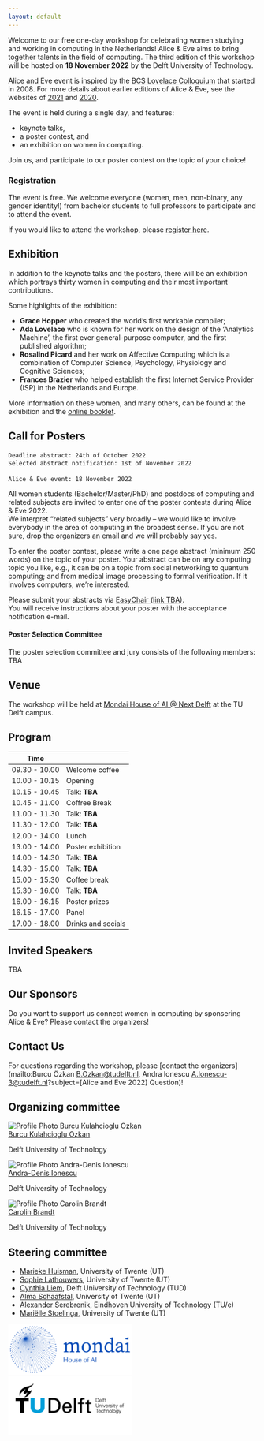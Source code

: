 ```yaml
---
layout: default
---
```


<!-- ![Header Image, Alice and Eve 2022 at TU Delft](assets/header.png) -->


Welcome to our free one-day workshop for celebrating women studying and working in computing in the Netherlands!
Alice & Eve aims to bring together talents in the field of computing.
The third edition of this workshop will be hosted on **18 November 2022** by the Delft University of Technology.

Alice and Eve event is inspired by the [BCS Lovelace Colloquium](https://bcswomenlovelace.bcs.org/) that started in 2008.
For more details about earlier editions of Alice & Eve, see the websites of [2021](https://aliceandeve.cs.ru.nl/) and [2020](https://fmt.ewi.utwente.nl/events/aliceandeve2020/).

The event is held during a single day, and features:
- keynote talks,
- a poster contest, and
- an exhibition on women in computing.

Join us, and participate to our poster contest on the topic of your choice!

### Registration

The event is free. We welcome everyone (women, men, non-binary, any gender identity!) from bachelor students to full professors to participate and to attend the event.

If you would like to attend the workshop, please [register here](https://mondai.tudelftcampus.nl/en/event/alice-and-eve-celebrating-women-in-computing/).

## Exhibition

In addition to the keynote talks and the posters, there will be an exhibition which portrays thirty women in computing and their most important contributions.

Some highlights of the exhibition:  
- **Grace Hopper** who created the world’s first workable compiler;  
- **Ada Lovelace** who is known for her work on the design of the ‘Analytics Machine’, the first ever general-purpose computer, and the first published algorithm;  
- **Rosalind Picard** and her work on Affective Computing which is a combination of Computer Science, Psychology, Physiology and Cognitive Sciences;  
- **Frances Brazier** who helped establish the first Internet Service Provider (ISP) in the Netherlands and Europe.  

More information on these women, and many others, can be found at the exhibition and the [online booklet](https://fmt.ewi.utwente.nl/events/aliceandeve2020/booklet-13-01-2020.pdf).


## Call for Posters
    Deadline abstract: 24th of October 2022
    Selected abstract notification: 1st of November 2022

    Alice & Eve event: 18 November 2022

All women students (Bachelor/Master/PhD) and postdocs of computing and related subjects are invited to enter one of the poster contests during Alice & Eve 2022.  
We interpret “related subjects” very broadly – we would like to involve everybody in the area of computing in the broadest sense. If you are not sure, drop the organizers an email and we will probably say yes.

To enter the poster contest, please write a one page abstract (minimum 250 words) on the topic of your poster.
Your abstract can be on any computing topic you like, e.g., it can be on a topic from social networking to quantum computing; and from medical image processing to formal verification. If it involves computers, we’re interested.

Please submit your abstracts via [EasyChair (link TBA)]().  
You will receive instructions about your poster with the acceptance notification e-mail.

#### Poster Selection Committee

The poster selection committee and jury consists of the following members: TBA

## Venue

The workshop will be held at [Mondai House of AI @ Next Delft](https://mondai.tudelftcampus.nl/en/) at the TU Delft campus.

## Program

| Time |  |
|---|---|
| 09.30 - 10.00  | Welcome coffee |
| 10.00 - 10.15  | Opening |
| 10.15 - 10.45  | Talk: **TBA**  |
| 10.45 - 11.00  | Coffree Break  |
| 11.00 - 11.30  | Talk: **TBA**  |
| 11.30 - 12.00  | Talk: **TBA**  |
| 12.00 - 14.00  | Lunch |
| 13.00 - 14.00  | Poster exhibition  |
| 14.00 - 14.30  | Talk: **TBA**  |
| 14.30 - 15.00  | Talk: **TBA**  |
| 15.00 - 15.30  | Coffee break  |
| 15.30 - 16.00  | Talk: **TBA**  |
| 16.00 - 16.15  | Poster prizes  |
| 16.15 - 17.00  | Panel  |
| 17.00 - 18.00  | Drinks and socials |

<!-- 9.30 - 10.00 	Welcome coffee
10.00 - 10.15 	Opening remarks
10.15 - 10.45 	Post-quantum hash-based signatures
Christine van Vredendaal
10.45 - 11.15 	Coffee Break
11.15 - 11.45 	On gender, change, attention, imposter syndrome & technology
Jasmina Omic
11.45 - 12.15 	Bias in Information Retrieval
Emma Gerritse
12.15 - 12.45 	Opening of the exhibition
12.45 - 14.00 	Lunch and posters
14.00 - 14.30 	Exploiting Human-Factors In Software Maintenance And Evolution
Gemma Catolino
14.30 - 15.00 	Reflections on Research
Thorsten Holz
15.00 - 15.30 	Coffee Break
15.30 - 16.00 	Efficiency and agility: in secure hardware and in life!
Nele Mentens
16.00 - 16.15 	Prize for posters
16.15 - 17.00 	AI & Me: The Good, The Bad and The Ugly
Panel discussion chaired by Ahmad-Reza Sadeghi
Participants: Hanna Schraffenberger, Stjepan Picek, Begul Bilgin
17.00 	Drinks -->


## Invited Speakers

TBA

## Our Sponsors

Do you want to support us connect women in computing by sponsering Alice & Eve? Please contact the organizers!

## Contact Us

For questions regarding the workshop, please [contact the organizers](mailto:Burcu Özkan <B.Ozkan@tudelft.nl>, Andra Ionescu <A.Ionescu-3@tudelft.nl>?subject=[Alice and Eve 2022] Question)!

## Organizing committee

<div class="orga">
<div class="trim-img">
<img src="https://burcuku.github.io/home/images/bio-photo.jpg" alt="Profile Photo Burcu Kulahcioglu Ozkan" class="profile-img">
</div>
<div>
<a href="https://burcuku.github.io/home/" target="_blank">Burcu Kulahcioglu Ozkan</a>
<p>Delft University of Technology</p>
</div>

<div class="trim-img">
<img src="https://avatars.githubusercontent.com/u/13196812?v=4" alt="Profile Photo Andra-Denis Ionescu" class="profile-img">
</div>
<div>
<a href="https://andraionescu.github.io/" target="_blank">Andra-Denis Ionescu</a>
<p>Delft University of Technology</p>
</div>

<div class="trim-img">
<img src="https://carolin-brandt.de/assets/img/bg.jpg" alt="Profile Photo Carolin Brandt" class="profile-img">
</div>
<div>
<a href="https://carolin-brandt.de/" target="_blank">Carolin Brandt</a>
<p>Delft University of Technology</p>
</div>
</div>

## Steering committee
    
- [Marieke Huisman](https://people.utwente.nl/m.huisman), University of Twente (UT)
- [Sophie Lathouwers](https://wwwhome.ewi.utwente.nl/~lathouwerssam/), University of Twente (UT)
- [Cynthia Liem](https://www.cynthialiem.com/), Delft University of Technology (TUD)
- [Alma Schaafstal](https://people.utwente.nl/a.m.schaafstal), University of Twente (UT)
- [Alexander Serebrenik](https://www.win.tue.nl/~aserebre/), Eindhoven University of Technology (TU/e)
- [Mariëlle Stoelinga](https://wwwhome.ewi.utwente.nl/~marielle/), University of Twente (UT)

<div class="orga">
<img src="assets/DO_Mondai_LOGO_futuristischblauw.png" alt="Logo Monday House of AI" title="" style="max-width: 50%">
<img src="assets/TU_d_line_P1_color.png" alt="Logo TU Delft" style="max-width: 50%">
</div>
